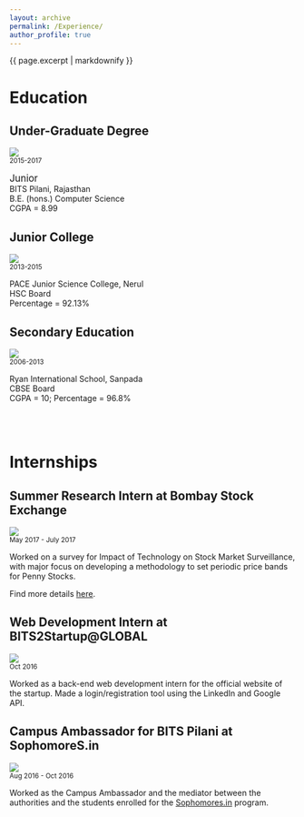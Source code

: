 ```yaml
---
layout: archive
permalink: /Experience/
author_profile: true
---
```


{{ page.excerpt | markdownify }}

# Education

## Under-Graduate Degree             
<img src = "https://drive.google.com/drive/folders/0B1f11NxDo-iwN3R5bUhZT2VHSXc"/><br>
<small>2015-2017</small>
<p><big>Junior</big><br>
   BITS Pilani, Rajasthan<br>
   B.E. (hons.) Computer Science<br>
   CGPA = 8.99<br>
</p>

## Junior College 
<img src="{{ site.baseurl }}/images/Pace_logo.jpg/"/><br>
<small>      2013-2015</small>
<p>PACE Junior Science College, Nerul<br>
   HSC Board<br>
   Percentage = 92.13%<br>
</p>

## Secondary Education
<img src="{{ site.baseurl }}/images/Ryan_logo.jpg/"><br>
<small>      2006-2013</small>
<p>Ryan International School, Sanpada<br>
   CBSE Board<br>
   CGPA = 10; Percentage = 96.8%<br>
</p>
<br><br>

# Internships

## Summer Research Intern at Bombay Stock Exchange
<img src = "{{ site.baseurl }}/images/BSE_logo.jpg"/><br>
<small>      May 2017 - July 2017</small>
<p>Worked on a survey for Impact of Technology on Stock Market Surveillance, with major focus on developing a methodology to set periodic price bands for Penny Stocks.</p>
<p>Find more details <a href="#">here</a>.</p>

## Web Development Intern at BITS2Startup@GLOBAL
<img src = "{{ site.baseurl }}/images/bits2startup@global.jpg"/><br>
<small>      Oct 2016</small>
<p>Worked as a back-end web development intern for the official website of the startup. Made a login/registration tool using the LinkedIn and Google API.</p>

## Campus Ambassador for BITS Pilani at SophomoreS.in
<img src = "{{ site.baseurl }}/images/sophomores.in_logo.png/"/><br>
<small>      Aug 2016 - Oct 2016</small>
<p>Worked as the Campus Ambassador and the mediator between the authorities and the students enrolled for the <a href = "sophomores.in">Sophomores.in</a> program.</p>
